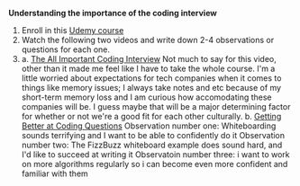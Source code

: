 **Understanding the importance of the coding interview**
1. Enroll in this [Udemy course](https://anniecannons.udemy.com/course/coding-interview-bootcamp-algorithms-and-data-structure/learn/quiz/4990668#overview)
2. Watch the following two videos and write down 2-4 observations or questions for each one.
3. a. [The All Important Coding Interview](https://anniecannons.udemy.com/course/coding-interview-bootcamp-algorithms-and-data-structure/learn/lecture/8533042#overview)
   Not much to say for this video, other than it made me feel like I have to take the whole course. I'm a little worried about expectations for tech companies when it comes to things like memory issues; I always take notes and etc because of my short-term memory loss and I am curious how accomodating these companies will be.
      I guess maybe that will be a major determining factor for whether or not we're a good fit for each other culturally.
   b. [Getting Better at Coding Questions](https://anniecannons.udemy.com/course/coding-interview-bootcamp-algorithms-and-data-structure/learn/lecture/8533046#overview)
      Observation number one: Whiteboarding sounds terrifying and I want to be able to confidently do it
      Observation number two: The FizzBuzz whiteboard example does sound hard, and I'd like to succeed at writing it
      Observatoin number three: i want to work on more algorithms regularly so i can become even more confident and familiar with them